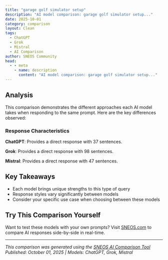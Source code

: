```yaml
---
title: "garage golf simulator setup"
description: "AI model comparison: garage golf simulator setup..."
date: 2025-10-01
category: comparison
layout: Clean
tags:
  - ChatGPT
  - Grok
  - Mistral
  - AI Comparison
author: SNEOS Community
head:
  - - meta
    - name: description
      content: "AI model comparison: garage golf simulator setup..."
---
```


<ChatComparison
  title="garage golf simulator setup"
  prompt="garage golf simulator setup"
  :responses='{"ChatGPT": "Setting up a golf simulator in your garage can be a fantastic way to practice your swing year-round. Here\u2019s a step-by-step guide to help you get started:\n\n### 1. Assess Your Space\n- **Ceiling Height:** Aim for at least 9 feet to comfortably swing a driver.\n- **Floor Space:** Ideally, at least 10 feet wide by 15 feet deep.\n- **Lighting \u0026 Ventilation:** Ensure good lighting and ventilation for comfort.\n\n### 2. Choose a Golf Simulator System\nOptions range from high-end systems to budget-friendly setups. Popular brands include:\n- **SkyTrak**\n- **TrackMan**\n- **Foresight Sports**\n- **OptiShot**\n- **Uneekor**\n\nConsider your budget, desired features (e.g., launch data accuracy, graphics, multiplayer), and software compatibility.\n\n### 3. Impact Screen and Enclosure\n- Purchase a high-quality **impact screen** to show visuals and absorb ball impact.\n- Use a **hitting mat** that simulates fairway turf.\n- Consider a **net enclosure** or dedicated frame to protect walls and ceiling, containing the ball within your garage.\n\n### 4. Projector and Display\n- Use a bright **projector** (3000 lumens or higher recommended) to display the simulator\u2019s graphics on the impact screen.\n- Alternatively, a large **monitor or TV** can work, but the immersive experience is lessened.\n\n### 5. Launch Monitor or Sensor Setup\n- Set up your chosen launch monitor according to manufacturer instructions.\n- Position sensors or cameras where they can accurately capture ball flight and club data.\n\n### 6. Flooring and Surroundings\n- Protect garage floor with anti-fatigue mats or turf.\n- Keep space clear of obstacles for safety.\n\n### 7. Computer or Device\n- A powerful enough computer or tablet to run the simulator software.\n- Check system requirements beforehand.\n\n### 8. Connect Everything and Calibrate\n- Connect projector, sensors, and computer.\n- Calibrate sensors as per instructions for accurate data.\n\n### 9. Safety Precautions\n- Use protective gear or padding as needed.\n- Ensure garage doors/windows are closed to prevent ball damage.\n\n---\n\n### Sample Basic Setup List:\n| Item | Purpose | Approximate Cost |\n|-------------------|-------------------------------|--------------------|\n| Launch Monitor | Ball \u0026 club data capture | $500 - $20,000\u002B |\n| Impact Screen | Visual display \u0026 ball stop | $200 - $1,000 |\n| Hitting Mat | Simulate turf \u0026 protect floor | $100 - $500 |\n| Projector | Displays simulation graphics | $500 - $2,000 |\n| Enclosure/Net | Protect walls \u0026 contain balls | $200 - $1,000 |\n| Computer/Tablet | Runs the software | $500 - $2,000\u002B |\n\n---\n\n### Tips:\n- Check door clearance for your swing path.\n- Consider soundproofing if noise is a concern.\n- Look into ceiling-mounted projectors to save space.\n- Use ceiling mounts and floor mats with anti-slip backing for safety.\n\nIf you want recommendations based on specific budget or garage size, feel free to ask!", "Grok": "Setting up a garage golf simulator is a fantastic way to practice your swing, play virtual rounds, and improve your game from the comfort of home, regardless of weather conditions. Below is a comprehensive guide to help you create an effective and functional garage golf simulator setup.\n\n---\n\n### 1. Assess Your Garage Space\nBefore purchasing equipment, evaluate your garage to ensure it\u2019s suitable for a simulator setup. Consider the following:\n\n- **Dimensions:** \n - **Height:** You\u2019ll need at least **9-10 feet** of ceiling height to swing a club comfortably without hitting the ceiling. Taller ceilings (12 feet or more) are ideal for drivers and high shots.\n - **Width:** A minimum of **10-12 feet** wide to accommodate your swing and avoid hitting walls. Wider spaces (15\u002B feet) are better for a more immersive setup.\n - **Depth:** At least **15-18 feet** deep to allow space for the hitting area, screen, and projector (if used). Ideally, 20\u002B feet for better ball flight tracking.\n- **Flooring:** Concrete garage floors are fine, but consider adding a hitting mat for comfort and to protect your joints and clubs.\n- **Lighting:** Ensure the space is well-lit for visibility, but avoid glare on screens or sensors.\n- **Ventilation:** Garages can get hot or stuffy. Add fans or ventilation to keep the space comfortable during long practice sessions.\n- **Safety:** Ensure there are no obstructions (shelves, tools, cars) in the swing area to prevent damage or injury.\n\n---\n\n### 2. Essential Equipment for a Golf Simulator\nHere\u2019s a breakdown of the core components you\u2019ll need for your garage golf simulator:\n\n#### a) Launch Monitor\nA launch monitor is the heart of your simulator, tracking ball and club data such as ball speed, launch angle, spin rate, and carry distance. Options range in price and accuracy:\n- **Budget-Friendly:** SkyTrak, OptiShot 2, or Garmin Approach R10 ($500\u2013$3,000). These are portable and good for basic data and simulation.\n- **Mid-Range:** FlightScope Mevo\u002B or TrackMan 4 ($2,000\u2013$10,000). These provide more accurate data and better software integration.\n- **High-End:** Foresight Sports GCQuad or TrackMan iO ($10,000\u002B). Professional-grade accuracy used by pros and instructors.\n- **Considerations:** Ensure the launch monitor fits your space requirements (some need more depth for accurate readings) and budget.\n\n#### b) Hitting Mat\nA quality hitting mat replicates the feel of real turf and protects your clubs and body.\n- **Size:** At least 4x5 feet to accommodate your stance and swing. Larger mats (5x5 feet or bigger) are better.\n- **Types:** Look for mats with a realistic feel, like fiberbuilt or TrueStrike mats, which are kinder on wrists and elbows.\n- **Price:** $100\u2013$500 for a good mat.\n- **Optional:** Add a stance mat or turf padding around the hitting area for comfort.\n\n#### c) Impact Screen or Net\nYou\u2019ll need something to stop the ball after you hit it. Choose between a net or a full impact screen (if using a projector for visuals).\n- **Nets:** Affordable and simple ($50\u2013$200). Examples include Spornia SPG-7 or Net Return Pro Series. Ensure it\u2019s rated for real golf balls and has a sturdy frame.\n- **Impact Screens:** Necessary if you\u2019re projecting a course simulation ($200\u2013$1,000). Look for durable materials that can withstand repeated impacts. Hang it 10\u201312 feet from your hitting area for safety.\n- **Safety Tip:** Add side netting or padding to protect walls and prevent errant shots from causing damage.\n\n#### d) Projector and Screen (Optional for Visual Simulation)\nIf you want to play virtual courses or see shot replays, a projector paired with an impact screen is essential.\n- **Projector:** Choose a short-throw projector (BenQ, Optoma, or Epson) with at least 3,000 lumens for clear visuals in a semi-lit garage. Price: $500\u2013$2,000.\n- **Mounting:** Ceiling or wall-mount the projector behind the hitting area to avoid shadows.\n- **Software Compatibility:** Ensure the projector works with your launch monitor\u2019s software for seamless visuals.\n\n#### e) Computer or Device\nMost launch monitors require a computer, tablet, or smartphone to run simulation software.\n- **Requirements:** Check your launch monitor\u2019s specs (e.g., SkyTrak needs a powerful iPad or PC for smooth operation).\n- **Software:** Popular options include E6 Connect, TGC 2019 (The Golf Club), or FSX by Foresight Sports. Some software requires annual subscriptions ($200\u2013$500/year).\n\n#### f) Golf Clubs and Balls\n- Use your own clubs for realistic feedback.\n- Use real golf balls for accuracy with most launch monitors (some budget options like OptiShot work with foam balls). Check if your device requires specific \u201Cmarked\u201D balls for tracking.\n\n---\n\n### 3. Optional Enhancements\nThese add-ons can elevate your setup for comfort and immersion:\n- **Sound System:** Add speakers for background course audio or music.\n- **Seating:** Include a chair or stool for breaks during long sessions.\n- **Decor:** Add turf flooring, golf-themed decor, or lighting to mimic a pro shop or studio vibe.\n- **Camera System:** Record your swing for analysis using a separate camera or tripod.\n\n---\n\n### 4. Budget Breakdown\nYour budget will dictate the quality and features of your setup. Here\u2019s a rough estimate:\n- **Basic Setup ($500\u2013$1,500):** Budget launch monitor (e.g., OptiShot), simple net, small hitting mat, no projector.\n- **Mid-Range Setup ($2,000\u2013$5,000):** SkyTrak or Mevo\u002B, quality mat, impact screen, short-throw projector.\n- **Premium Setup ($10,000\u002B):** High-end launch monitor (GCQuad or TrackMan), custom enclosure, premium mat, top-tier projector and software.\n\n---\n\n### 5. Step-by-Step Setup Process\n1. **Clear and Prepare the Space:** Remove clutter, measure dimensions, and ensure safety.\n2. **Install Flooring/Mat:** Lay down your hitting mat and any additional turf or padding.\n3. **Set Up the Net or Screen:** Securely install your net or impact screen at the correct distance (usually 10\u201312 feet from the hitting area).\n4. **Position the Launch Monitor:** Place it according to the manufacturer\u2019s guidelines (some need to be in front of or behind the ball).\n5. **Mount the Projector (if applicable):** Install it overhead or behind the hitting area, projecting onto the impact screen.\n6. **Connect Software:** Set up your computer or device, install the simulation software, and pair it with the launch monitor.\n7. **Test the Setup:** Hit a few shots to ensure the launch monitor tracks accurately and the screen/net holds up.\n8. **Calibrate and Refine:** Adjust lighting, projector alignment, and launch monitor settings for optimal performance.\n\n---\n\n### 6. Safety and Maintenance Tips\n- **Protect Your Space:** Use side netting or foam padding on walls to prevent damage from mishits.\n- **Check Equipment Regularly:** Inspect nets and screens for wear and tear, as real golf balls can cause damage over time.\n- **Swing Safely:** Double-check ceiling height and surroundings before swinging, especially with drivers.\n- **Clean the Area:** Keep the garage free of debris to avoid tripping or equipment damage.\n\n---\n\n### 7. Recommended Products for Different Budgets\n#### Budget Setup (~$1,000)\n- Launch Monitor: OptiShot 2 (~$500)\n- Hitting Mat: Basic 4x5 mat (~$150)\n- Net: Spornia SPG-7 (~$300)\n\n#### Mid-Range Setup (~$3,500)\n- Launch Monitor: SkyTrak (~$2,000)\n- Hitting Mat: Fiberbuilt Flight Deck (~$300)\n- Impact Screen \u002B Frame: Carl\u2019s Place Golf Enclosure (~$800)\n- Projector: Optoma GT1080HDR (~$700)\n\n#### Premium Setup (~$15,000\u002B)\n- Launch Monitor: Foresight Sports GCQuad (~$11,000)\n- Hitting Mat: TrueStrike Double Mat (~$800)\n- Custom Enclosure \u002B Screen: Carl\u2019s Place Premium (~$1,500)\n- Projector: BenQ LK936ST 4K (~$3,000)\n\n---\n\n### 8. Additional Considerations\n- **Power Supply:** Ensure you have enough outlets for the launch monitor, projector, and computer. Use extension cords or power strips if needed.\n- **Internet Connection:** Some software requires a stable Wi-Fi connection for updates or online play.\n- **Noise:** Hitting golf balls in a garage can be loud. Consider soundproofing or warning neighbors if needed.\n- **Insurance:** Check if your homeowner\u2019s insurance covers potential damage from a golf simulator setup.\n\n---\n\nBy following this guide, you can create a garage golf simulator tailored to your space, budget, and skill level. Whether you\u2019re a casual golfer or a serious player, this setup will help you practice year-round and take your game to the next level. Let me know if you\u2019d like more details on specific equipment or software!", "Mistral": "Setting up a garage golf simulator can be a fantastic way to practice your swing and enjoy the game year-round. Here\u2019s a step-by-step guide to help you get started:\n\n### 1. Measure Your Space\n- **Dimensions**: Ensure your garage has enough space for a full swing. Typically, you need at least 10 feet in width, 10 feet in height, and 15 feet in depth.\n- **Clearance**: Make sure there are no obstructions like shelves, tools, or vehicles that could interfere with your swing.\n\n### 2. Choose a Golf Simulator\n- **Budget**: Determine your budget. Golf simulators can range from a few hundred dollars to several thousand.\n- **Features**: Decide on the features you need, such as high-definition graphics, multiple courses, swing analysis, and multiplayer options.\n- **Brands**: Popular brands include SkyTrak, OptiShot, Foresight Sports, and TrackMan.\n\n### 3. Select a Projector and Screen\n- **Projector**: Choose a short-throw projector for a clear, large image in a small space. Look for one with high lumens for brightness and good resolution (1080p or 4K).\n- **Screen**: Opt for a high-quality impact screen that can withstand the impact of golf balls. Ensure it is large enough to display the simulator\u2019s graphics clearly.\n\n### 4. Install the Impact Screen\n- **Frame**: Build or purchase a frame to hold the impact screen. Ensure it is sturdy and secure.\n- **Mounting**: Mount the screen at the correct height and distance from the hitting area.\n\n### 5. Set Up the Projector\n- **Mounting**: Mount the projector on the ceiling or a stand, ensuring it is aligned with the impact screen.\n- **Calibration**: Adjust the projector settings for the best image quality and alignment.\n\n### 6. Install the Golf Simulator\n- **Hardware**: Set up the simulator hardware, such as the launch monitor, sensors, and cameras.\n- **Software**: Install the simulator software on your computer or tablet. Ensure it is compatible with your hardware.\n\n### 7. Add a Hitting Mat\n- **Quality**: Choose a high-quality hitting mat that mimics the feel of real grass.\n- **Placement**: Position the mat in the hitting area, ensuring it is level and secure.\n\n### 8. Set Up Lighting\n- **Ambient Lighting**: Ensure the garage has adequate lighting for visibility and to enhance the simulator experience.\n- **Projector Lighting**: Avoid direct light on the impact screen to prevent glare and ensure a clear image.\n\n### 9. Add Additional Equipment\n- **Netting**: Consider adding side netting to catch errant shots and protect the walls.\n- **Furniture**: Add a comfortable chair or couch for relaxing between shots.\n- **Storage**: Include storage solutions for your golf clubs and accessories.\n\n### 10. Test and Adjust\n- **Calibration**: Test the simulator and make any necessary adjustments to the projector, screen, and sensors.\n- **Practice**: Spend some time practicing to ensure everything is working correctly and to get used to the setup.\n\n### 11. Safety Considerations\n- **Ventilation**: Ensure the garage has adequate ventilation to prevent overheating of equipment.\n- **Electrical**: Make sure all electrical components are properly grounded and safe.\n- **Fire Safety**: Keep a fire extinguisher nearby and ensure there are no flammable materials near electrical equipment.\n\n### 12. Enjoy Your Simulator\n- **Invite Friends**: Share the experience with friends and family.\n- **Improve Your Game**: Use the simulator to practice and improve your golf skills.\n\nBy following these steps, you can create a functional and enjoyable garage golf simulator setup that will provide hours of entertainment and help you improve your game."}' 
  published-date="18:12"
/>

## Analysis

This comparison demonstrates the different approaches each AI model takes when responding to the same prompt. Here are the key differences observed:

### Response Characteristics

**ChatGPT**: Provides a direct response with 37 sentences. 

**Grok**: Provides a direct response with 98 sentences. 

**Mistral**: Provides a direct response with 47 sentences. 

## Key Takeaways

- Each model brings unique strengths to this type of query
- Response styles vary significantly between models
- Consider your specific use case when choosing between these models

## Try This Comparison Yourself

Want to test these models with your own prompts? Visit [SNEOS.com](https://sneos.com) to compare AI responses side-by-side in real-time.

---

*This comparison was generated using the [SNEOS AI Comparison Tool](https://sneos.com)*
*Published: October 01, 2025 | Models: ChatGPT, Grok, Mistral*
